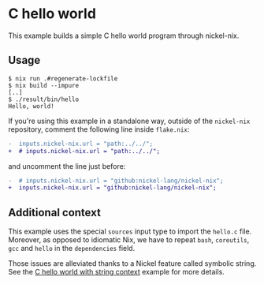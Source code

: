 # C hello world

This example builds a simple C hello world program through nickel-nix.

## Usage

```console
$ nix run .#regenerate-lockfile
$ nix build --impure
[..]
$ ./result/bin/hello
Hello, world!
```

If you're using this example in a standalone way, outside of the `nickel-nix`
repository, comment the following line inside `flake.nix`:

```diff
-  inputs.nickel-nix.url = "path:../../";
+  # inputs.nickel-nix.url = "path:../../";
```

and uncomment the line just before:

```diff
-  # inputs.nickel-nix.url = "github:nickel-lang/nickel-nix";
+  inputs.nickel-nix.url = "github:nickel-lang/nickel-nix";
```

## Additional context

This example uses the special `sources` input type to import the `hello.c` file.
Moreover, as opposed to idiomatic Nix, we have to repeat `bash`, `coreutils`,
`gcc` and `hello` in the `dependencies` field.

Those issues are alleviated thanks to a Nickel feature called symbolic string.
See the [C hello world with string
context](../c-hello-world-string-ctxt/README.md) example for more details.
